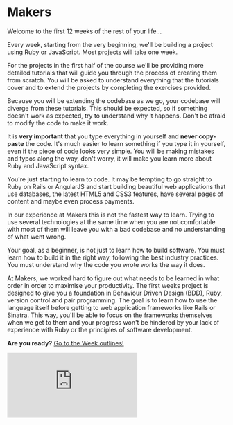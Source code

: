 # Makers

Welcome to the first 12 weeks of the rest of your life...

Every week, starting from the very beginning, we'll be building a project using Ruby or JavaScript. Most projects will take one week.

For the projects in the first half of the course we'll be providing more detailed tutorials that will guide you through the process of creating them from scratch. You will be asked to understand everything that the tutorials cover and to extend the projects by completing the exercises provided.

Because you will be extending the codebase as we go, your codebase will diverge from these tutorials. This should be expected, so if something doesn't work as expected, try to understand why it happens. Don't be afraid to modify the code to make it work.

It is **very important** that you type everything in yourself and **never copy-paste** the code. It's much easier to learn something if you type it in yourself, even if the piece of code looks very simple. You will be making mistakes and typos along the way, don't worry, it will make you learn more about Ruby and JavaScript syntax.

You're just starting to learn to code. It may be tempting to go straight to Ruby on Rails or AngularJS and start building beautiful web applications that use databases, the latest HTML5 and CSS3 features, have several pages of content and maybe even process payments.

In our experience at Makers this is not the fastest way to learn. Trying to use several technologies at the same time when you are not comfortable with most of them will leave you with a bad codebase and no understanding of what went wrong.

Your goal, as a beginner, is not just to learn how to build software. You must learn how to build it in the right way, following the best industry practices. You must understand why the code you wrote works the way it does.

At Makers, we worked hard to figure out what needs to be learned in what order in order to maximise your productivity. The first weeks project is designed to give you a foundation in Behaviour Driven Design (BDD), Ruby, version control and pair programming. The goal is to learn how to use the language itself before getting to web application frameworks like Rails or Sinatra. This way, you'll be able to focus on the frameworks themselves when we get to them and your progress won't be hindered by your lack of experience with Ruby or the principles of software development.

**Are you ready?** [Go to the Week outlines!](https://github.com/makersacademy/course/blob/master/week_outlines.md)

![Tracking pixel](https://githubanalytics.herokuapp.com/course/README.md)
